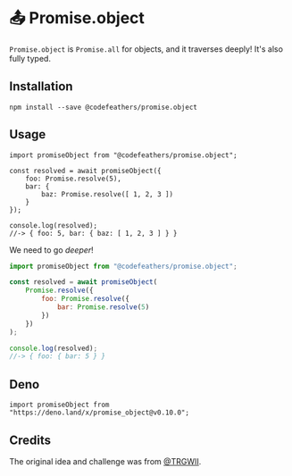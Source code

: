 # 📤 Promise.object

`Promise.object` is `Promise.all` for objects, and it traverses deeply! It's also fully typed.

## Installation

```shell
npm install --save @codefeathers/promise.object
```

## Usage

```TS
import promiseObject from "@codefeathers/promise.object";

const resolved = await promiseObject({
	foo: Promise.resolve(5),
	bar: {
		baz: Promise.resolve([ 1, 2, 3 ])
	}
});

console.log(resolved);
//-> { foo: 5, bar: { baz: [ 1, 2, 3 ] } }
```

We need to go _deeper_!

```JavaScript
import promiseObject from "@codefeathers/promise.object";

const resolved = await promiseObject(
	Promise.resolve({
		foo: Promise.resolve({
			bar: Promise.resolve(5)
		})
	})
);

console.log(resolved);
//-> { foo: { bar: 5 } }
```

## Deno

```TS
import promiseObject from "https://deno.land/x/promise_object@v0.10.0";
```

## Credits

The original idea and challenge was from [@TRGWII](https://github.com/TRGWII).
